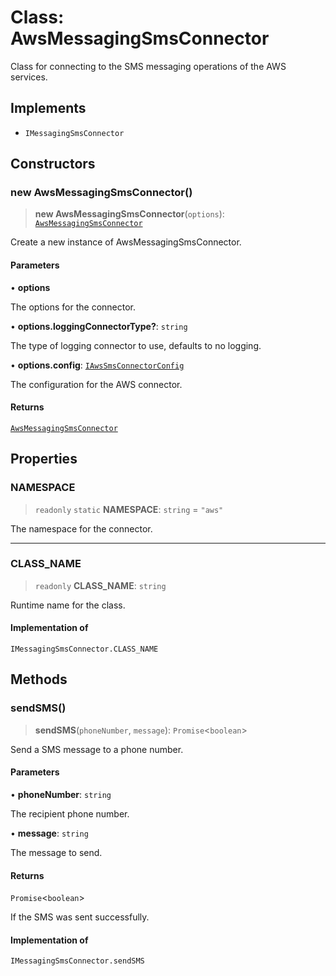 # Class: AwsMessagingSmsConnector

Class for connecting to the SMS messaging operations of the AWS services.

## Implements

- `IMessagingSmsConnector`

## Constructors

### new AwsMessagingSmsConnector()

> **new AwsMessagingSmsConnector**(`options`): [`AwsMessagingSmsConnector`](AwsMessagingSmsConnector.md)

Create a new instance of AwsMessagingSmsConnector.

#### Parameters

• **options**

The options for the connector.

• **options.loggingConnectorType?**: `string`

The type of logging connector to use, defaults to no logging.

• **options.config**: [`IAwsSmsConnectorConfig`](../interfaces/IAwsSmsConnectorConfig.md)

The configuration for the AWS connector.

#### Returns

[`AwsMessagingSmsConnector`](AwsMessagingSmsConnector.md)

## Properties

### NAMESPACE

> `readonly` `static` **NAMESPACE**: `string` = `"aws"`

The namespace for the connector.

***

### CLASS\_NAME

> `readonly` **CLASS\_NAME**: `string`

Runtime name for the class.

#### Implementation of

`IMessagingSmsConnector.CLASS_NAME`

## Methods

### sendSMS()

> **sendSMS**(`phoneNumber`, `message`): `Promise`\<`boolean`\>

Send a SMS message to a phone number.

#### Parameters

• **phoneNumber**: `string`

The recipient phone number.

• **message**: `string`

The message to send.

#### Returns

`Promise`\<`boolean`\>

If the SMS was sent successfully.

#### Implementation of

`IMessagingSmsConnector.sendSMS`
